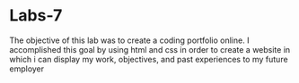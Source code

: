 # Labs-7

The objective of this lab was to create a coding portfolio online. I accomplished this goal by using html and css in order to create a website in which i can display my work, objectives, and past experiences to my future employer
